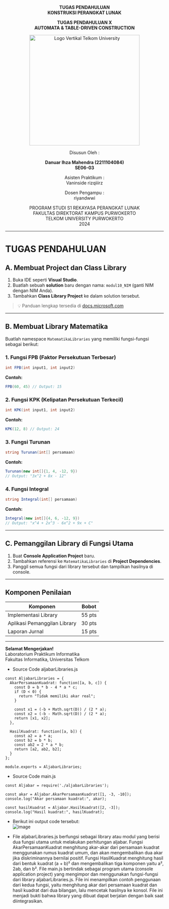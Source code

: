 <div align="center">

**TUGAS PENDAHULUAN**  
**KONSTRUKSI PERANGKAT LUNAK**

**TUGAS PENDAHULUAN X**  
**AUTOMATA & TABLE-DRIVEN CONSTRUCTION**

<img src="https://github.com/user-attachments/assets/637271ab-0240-4561-a7a6-04cb1169f636" alt="Logo Vertikal Telkom University" width="350"/>

Disusun Oleh :

**Danuar Ihza Mahendra (2211104084)**  
**SE06-03**

Asisten Praktikum :  
Vaninside
rizqiiirz

Dosen Pengampu :  
riyandwwi

PROGRAM STUDI S1 REKAYASA PERANGKAT LUNAK  
FAKULTAS DIREKTORAT KAMPUS PURWOKERTO  
TELKOM UNIVERSITY PURWOKERTO  
2024

</div>

---

# TUGAS PENDAHULUAN

## A. Membuat Project dan Class Library

1. Buka IDE seperti **Visual Studio**.
2. Buatlah sebuah **solution** baru dengan nama: `modul10_NIM` (ganti NIM dengan NIM Anda).
3. Tambahkan **Class Library Project** ke dalam solution tersebut.

> 💡 Panduan lengkap tersedia di [docs.microsoft.com](https://docs.microsoft.com/en-us/dotnet/core/tutorials/library-with-visual-studio?pivots=dotnet-6-0)

---

## B. Membuat Library Matematika

Buatlah namespace `MatematikaLibraries` yang memiliki fungsi-fungsi sebagai berikut:

### 1. Fungsi FPB (Faktor Persekutuan Terbesar)
```csharp
int FPB(int input1, int input2)
```
**Contoh:**
```csharp
FPB(60, 45) // Output: 15
```

### 2. Fungsi KPK (Kelipatan Persekutuan Terkecil)
```csharp
int KPK(int input1, int input2)
```
**Contoh:**
```csharp
KPK(12, 8) // Output: 24
```

### 3. Fungsi Turunan
```csharp
string Turunan(int[] persamaan)
```
**Contoh:**
```csharp
Turunan(new int[]{1, 4, -12, 9}) 
// Output: "3x^2 + 8x - 12"
```

### 4. Fungsi Integral
```csharp
string Integral(int[] persamaan)
```
**Contoh:**
```csharp
Integral(new int[]{4, 6, -12, 9})
// Output: "x^4 + 2x^3 - 6x^2 + 9x + C"
```

---

## C. Pemanggilan Library di Fungsi Utama

1. Buat **Console Application Project** baru.
2. Tambahkan referensi ke `MatematikaLibraries` di **Project Dependencies**.
3. Panggil semua fungsi dari library tersebut dan tampilkan hasilnya di console.

---

## Komponen Penilaian

| Komponen                           | Bobot |
|-----------------------------------|--------|
| Implementasi Library              | 55 pts |
| Aplikasi Pemanggilan Library      | 30 pts |
| Laporan Jurnal                    | 15 pts |


---

**Selamat Mengerjakan!**  
Laboratorium Praktikum Informatika  
Fakultas Informatika, Universitas Telkom



- Source Code aljabarLibraries.js
```
const AljabarLibraries = {
  AkarPersamaanKuadrat: function([a, b, c]) {
    const D = b * b - 4 * a * c;
    if (D < 0) {
      return "Tidak memiliki akar real";
    }

    const x1 = (-b + Math.sqrt(D)) / (2 * a);
    const x2 = (-b - Math.sqrt(D)) / (2 * a);
    return [x1, x2];
  },

  HasilKuadrat: function([a, b]) {
    const a2 = a * a;
    const b2 = b * b;
    const ab2 = 2 * a * b;
    return [a2, ab2, b2]; 
  }
};

module.exports = AljabarLibraries;
```

- Source Code main.js
```
const Aljabar = require('./aljabarLibraries');

const akar = Aljabar.AkarPersamaanKuadrat([1, -3, -10]);  
console.log("Akar persamaan kuadrat:", akar);            

const hasilKuadrat = Aljabar.HasilKuadrat([2, -3]);       
console.log("Hasil kuadrat:", hasilKuadrat);              
```

- Berikut ini output code tersebut: <br>
![image](https://github.com/user-attachments/assets/0695143c-c709-4257-8b29-907604b307e2)

- File aljabarLibraries.js berfungsi sebagai library atau modul yang berisi dua fungsi utama untuk melakukan perhitungan aljabar. Fungsi AkarPersamaanKuadrat menghitung akar-akar dari persamaan kuadrat menggunakan rumus kuadrat umum, dan akan mengembalikan dua akar jika diskriminannya bernilai positif. Fungsi HasilKuadrat menghitung hasil dari bentuk kuadrat (a + b)² dan mengembalikan tiga komponen yaitu a², 2ab, dan b². File main.js bertindak sebagai program utama (console application project) yang mengimpor dan menggunakan fungsi-fungsi dari library aljabarLibraries.js. File ini menampilkan contoh penggunaan dari kedua fungsi, yaitu menghitung akar dari persamaan kuadrat dan hasil kuadrat dari dua bilangan, lalu mencetak hasilnya ke konsol. File ini menjadi bukti bahwa library yang dibuat dapat berjalan dengan baik saat diintegrasikan.
